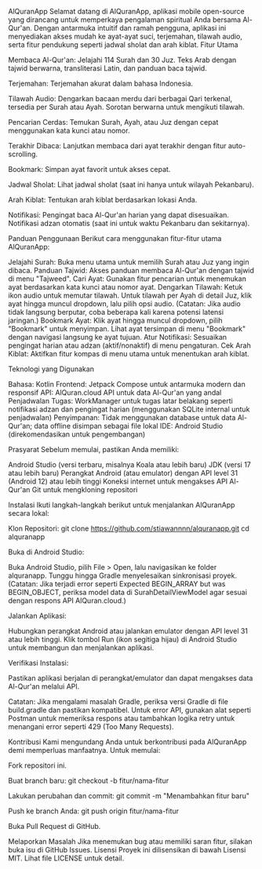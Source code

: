 AlQuranApp
Selamat datang di AlQuranApp, aplikasi mobile open-source yang dirancang untuk memperkaya pengalaman spiritual Anda bersama Al-Qur'an. Dengan antarmuka intuitif dan ramah pengguna, aplikasi ini menyediakan akses mudah ke ayat-ayat suci, terjemahan, tilawah audio, serta fitur pendukung seperti jadwal sholat dan arah kiblat.
Fitur Utama

Membaca Al-Qur'an:
Jelajahi 114 Surah dan 30 Juz.
Teks Arab dengan tajwid berwarna, transliterasi Latin, dan panduan baca tajwid.


Terjemahan:
Terjemahan akurat dalam bahasa Indonesia.


Tilawah Audio:
Dengarkan bacaan merdu dari berbagai Qari terkenal, tersedia per Surah atau Ayah.
Sorotan berwarna untuk mengikuti tilawah.


Pencarian Cerdas:
Temukan Surah, Ayah, atau Juz dengan cepat menggunakan kata kunci atau nomor.


Terakhir Dibaca:
Lanjutkan membaca dari ayat terakhir dengan fitur auto-scrolling.


Bookmark:
Simpan ayat favorit untuk akses cepat.


Jadwal Sholat:
Lihat jadwal sholat (saat ini hanya untuk wilayah Pekanbaru).


Arah Kiblat:
Tentukan arah kiblat berdasarkan lokasi Anda.


Notifikasi:
Pengingat baca Al-Qur'an harian yang dapat disesuaikan.
Notifikasi adzan otomatis (saat ini untuk waktu Pekanbaru dan sekitarnya).



Panduan Penggunaan
Berikut cara menggunakan fitur-fitur utama AlQuranApp:

Jelajahi Surah: Buka menu utama untuk memilih Surah atau Juz yang ingin dibaca.
Panduan Tajwid: Akses panduan membaca Al-Qur'an dengan tajwid di menu "Tajweed".
Cari Ayat: Gunakan fitur pencarian untuk menemukan ayat berdasarkan kata kunci atau nomor ayat.
Dengarkan Tilawah: Ketuk ikon audio untuk memutar tilawah. Untuk tilawah per Ayah di detail Juz, klik ayat hingga muncul dropdown, lalu pilih opsi audio. (Catatan: Jika audio tidak langsung berputar, coba beberapa kali karena potensi latensi jaringan.)
Bookmark Ayat: Klik ayat hingga muncul dropdown, pilih "Bookmark" untuk menyimpan. Lihat ayat tersimpan di menu "Bookmark" dengan navigasi langsung ke ayat tujuan.
Atur Notifikasi: Sesuaikan pengingat harian atau adzan (aktif/nonaktif) di menu pengaturan.
Cek Arah Kiblat: Aktifkan fitur kompas di menu utama untuk menentukan arah kiblat.

Teknologi yang Digunakan

Bahasa: Kotlin
Frontend: Jetpack Compose untuk antarmuka modern dan responsif
API: AlQuran.cloud API untuk data Al-Qur'an yang andal
Penjadwalan Tugas: WorkManager untuk tugas latar belakang seperti notifikasi adzan dan pengingat harian (menggunakan SQLite internal untuk penjadwalan)
Penyimpanan: Tidak menggunakan database untuk data Al-Qur'an; data offline disimpan sebagai file lokal
IDE: Android Studio (direkomendasikan untuk pengembangan)

Prasyarat
Sebelum memulai, pastikan Anda memiliki:

Android Studio (versi terbaru, misalnya Koala atau lebih baru)
JDK (versi 17 atau lebih baru)
Perangkat Android (atau emulator) dengan API level 31 (Android 12) atau lebih tinggi
Koneksi internet untuk mengakses API Al-Qur'an
Git untuk mengkloning repositori

Instalasi
Ikuti langkah-langkah berikut untuk menjalankan AlQuranApp secara lokal:

Klon Repositori:
git clone https://github.com/stiawannnn/alquranapp.git
cd alquranapp


Buka di Android Studio:

Buka Android Studio, pilih File > Open, lalu navigasikan ke folder alquranapp.
Tunggu hingga Gradle menyelesaikan sinkronisasi proyek. (Catatan: Jika terjadi error seperti Expected BEGIN_ARRAY but was BEGIN_OBJECT, periksa model data di SurahDetailViewModel agar sesuai dengan respons API AlQuran.cloud.)


Jalankan Aplikasi:

Hubungkan perangkat Android atau jalankan emulator dengan API level 31 atau lebih tinggi.
Klik tombol Run (ikon segitiga hijau) di Android Studio untuk membangun dan menjalankan aplikasi.


Verifikasi Instalasi:

Pastikan aplikasi berjalan di perangkat/emulator dan dapat mengakses data Al-Qur'an melalui API.




Catatan: Jika mengalami masalah Gradle, periksa versi Gradle di file build.gradle dan pastikan kompatibel. Untuk error API, gunakan alat seperti Postman untuk memeriksa respons atau tambahkan logika retry untuk menangani error seperti 429 (Too Many Requests).

Kontribusi
Kami mengundang Anda untuk berkontribusi pada AlQuranApp demi memperluas manfaatnya. Untuk memulai:

Fork repositori ini.

Buat branch baru:
git checkout -b fitur/nama-fitur


Lakukan perubahan dan commit:
git commit -m "Menambahkan fitur baru"


Push ke branch Anda:
git push origin fitur/nama-fitur


Buka Pull Request di GitHub.



Melaporkan Masalah
Jika menemukan bug atau memiliki saran fitur, silakan buka isu di GitHub Issues.
Lisensi
Proyek ini dilisensikan di bawah Lisensi MIT. Lihat file LICENSE untuk detail.
